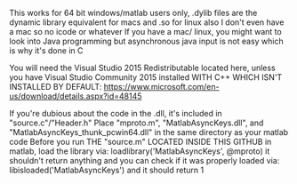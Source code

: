 This works for 64 bit windows/matlab users only, .dylib files are the dynamic library equivalent for macs and .so for linux
also I don't even have a mac so no icode or whatever 
If you have a mac/ linux, you might want to look into Java programming but asynchronous java input is not easy which is why it's done in C

You will need the Visual Studio 2015 Redistributable located here, unless you have Visual Studio Community 2015 installed WITH C++ WHICH ISN'T INSTALLED BY DEFAULT: 
https://www.microsoft.com/en-us/download/details.aspx?id=48145

If you're dubious about the code in the .dll, it's included in "source.c"/"Header.h"
Place "mproto.m", "MatlabAsyncKeys.dll", and "MatlabAsyncKeys_thunk_pcwin64.dll" in the same directory as your matlab code
Before you run THE "source.m" LOCATED INSIDE THIS GITHUB in matlab, load the library via:
loadlibrary('MatlabAsyncKeys', @mproto)
it shouldn't return anything and you can check if it was properly loaded via:
libisloaded('MatlabAsyncKeys')
and it should return 1
